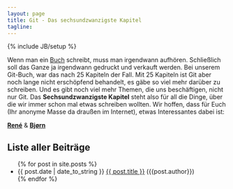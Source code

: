 ```yaml
---
layout: page
title: Git - Das sechsundzwanzigste Kapitel
tagline:
---
```

{% include JB/setup %}

Wenn man ein [Buch](git-buch) schreibt, muss man irgendwann aufhören. 
Schließlich soll das Ganze ja irgendwann gedruckt und verkauft werden. 
Bei unserem Git-Buch, war das nach 25 Kapiteln der Fall.
Mit 25 Kapiteln ist Git aber noch lange nicht erschöpfend behandelt,
es gäbe so viel mehr darüber zu schreiben. Und es gibt noch viel
mehr Themen, die uns beschäftigen, nicht nur Git.
Das **Sechsundzwanzigste Kapitel** steht also für all die Dinge,
über die wir immer schon mal etwas schreiben wollten.
Wir hoffen, dass für Euch (Ihr anonyme Masse da draußen im Internet), 
etwas Interessantes dabei ist:

**[René](/rene)**  & **[Bjørn](/bjoern)** 

Liste aller Beiträge
--------------------

<ul class="posts">
  {% for post in site.posts %}
    <li><span>{{ post.date | date_to_string }} </span><a href="{{ BASE_PATH }}{{ post.url }}">{{ post.title }}</a> ({{post.author}})</li>
  {% endfor %}
</ul>



